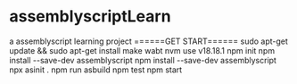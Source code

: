 # assemblyscriptLearn
a assemblyscript learning project
======GET START======
sudo apt-get update && sudo apt-get install make wabt
nvm use v18.18.1 
npm init
npm install --save-dev assemblyscript
npm install --save-dev assemblyscript
npx asinit .
npm run asbuild
npm test
npm start